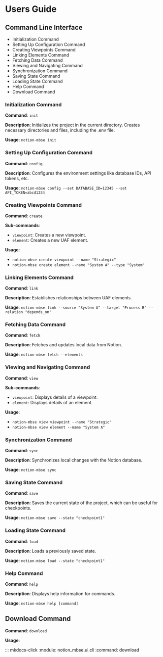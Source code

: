 # Users Guide

## Command Line Interface

* Initialization Command
* Setting Up Configuration Command
* Creating Viewpoints Command
* Linking Elements Command
* Fetching Data Command
* Viewing and Navigating Command
* Synchronization Command
* Saving State Command
* Loading State Command
* Help Command
* Download Command

### Initialization Command

**Command**: `init`

**Description**: Initializes the project in the current directory. Creates necessary directories and files, including the .env file.

**Usage**: `notion-mbse init`

### Setting Up Configuration Command

**Command**: `config`

**Description**: Configures the environment settings like database IDs, API tokens, etc.

**Usage**: `notion-mbse config --set DATABASE_ID=12345 --set API_TOKEN=abcd1234`

### Creating Viewpoints Command

**Command**: `create`

**Sub-commands**:

- `viewpoint`: Creates a new viewpoint.
- `element`: Creates a new UAF element.

**Usage**:

- `notion-mbse create viewpoint --name "Strategic"`
- `notion-mbse create element --name "System A" --type "System"`

### Linking Elements Command

**Command**: `link`

**Description**: Establishes relationships between UAF elements.

**Usage**: `notion-mbse link --source "System A" --target "Process B" --relation "depends_on"`

### Fetching Data Command

**Command**: `fetch`

**Description**: Fetches and updates local data from Notion.

**Usage**: `notion-mbse fetch --elements`

### Viewing and Navigating Command

**Command**: `view`

**Sub-commands**:

- `viewpoint`: Displays details of a viewpoint.
- `element`: Displays details of an element.

**Usage**:

- `notion-mbse view viewpoint --name "Strategic"`
- `notion-mbse view element --name "System A"`

### Synchronization Command

**Command**: `sync`

**Description**: Synchronizes local changes with the Notion database.

**Usage**: `notion-mbse sync`

### Saving State Command

**Command**: `save`

**Description**: Saves the current state of the project, which can be useful for checkpoints.

**Usage**: `notion-mbse save --state "checkpoint1"`

### Loading State Command

**Command**: `load`

**Description**: Loads a previously saved state.

**Usage**: `notion-mbse load --state "checkpoint1"`

### Help Command

**Command**: `help`

**Description**: Displays help information for commands.

**Usage**: `notion-mbse help [command]`

## Download Command

**Command**: `download`

**Usage**:

::: mkdocs-click
    :module: notion_mbse.ui.cli
    :command: download
